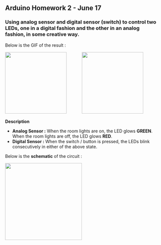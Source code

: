## Arduino Homework 2 - June 17

### Using analog sensor and digital sensor (switch) to control two LEDs, one in a digital fashion and the other in an analog fashion, in some creative way.

Below is the GIF of the result :

<img src="https://github.com/ronit-singh/Intro_to_IM/blob/main/June%2017/sensor_LED.jpg" height="200"> &emsp;&emsp;&emsp; 
<img src="https://github.com/ronit-singh/Intro_to_IM/blob/main/June%2017/sensor_LED_GIF.gif" height="200">

**Description**

- **Analog Sensor :** When the room lights are on, the LED glows **GREEN**. When the room lights are off, the LED glows **RED**.
- **Digital Sensor :** When the switch / button is pressed, the LEDs blink consecutively in either of the above state.

Below is the **schematic** of the circuit :

<img src="https://github.com/ronit-singh/Intro_to_IM/blob/main/June%2017/schematic_sensor.jpg" height="250">
